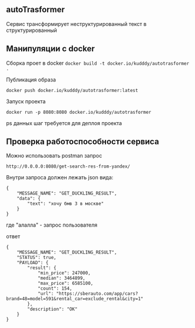 ## autoTrasformer

Сервис трансформирует неструктурированный текст в структурированный

## Манипуляции с docker
Сборка проет в docker
`docker build -t docker.io/kudddy/autotrasformer .`

Публикация образа
```
docker push docker.io/kudddy/autotrasformer:latest
```

Запуск проекта
```
docker run -p 8080:8080 docker.io/kudddy/autotrasformer
```
ps данных шаг требуется для деплоя проекта

## Проверка работоспособности сервиса
Можно использовать postman
запрос
```
http://0.0.0.0:8080/get-search-res-from-yandex/
```
Внутри запроса должен лежать json вида:
```
{
    "MESSAGE_NAME": "GET_DUCKLING_RESULT", 
    "data": {
        "text": "хочу бмв 3 в москве"
    }
}
```
где "алалла" - запрос пользователя

ответ
```
{
    "MESSAGE_NAME": "GET_DUCKLING_RESULT",
    "STATUS": true,
    "PAYLOAD": {
        "result": {
            "min_price": 247000,
            "median": 3464899,
            "max_price": 6585100,
            "count": 154,
            "url": "https://sberauto.com/app/cars?brand=48=model=591&rental_car=exclude_rental&city=1"
        },
        "description": "OK"
    }
}
```





